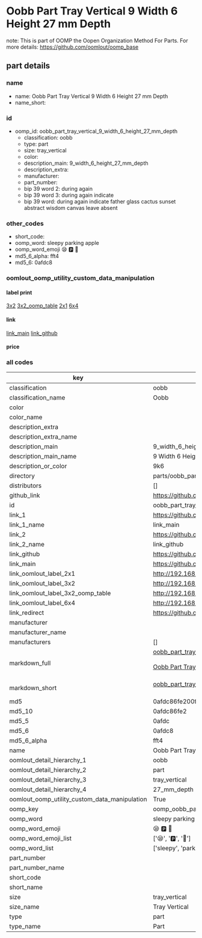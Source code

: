 # Oobb Part Tray Vertical 9 Width 6 Height 27 mm Depth  

note: This is part of OOMP the Oopen Organization Method For Parts. For more details: https://github.com/oomlout/oomp_base

##  part details
  







### name
* name: Oobb Part Tray Vertical 9 Width 6 Height 27 mm Depth
* name_short: 
### id
* oomp_id: oobb_part_tray_vertical_9_width_6_height_27_mm_depth
  * classification: oobb
  * type: part
  * size: tray_vertical
  * color: 
  * description_main: 9_width_6_height_27_mm_depth
  * description_extra: 
  * manufacturer: 
  * part_number: 
  * bip 39 word 2: during again
  * bip 39 word 3: during again indicate
  * bip 39 word: during again indicate father glass cactus sunset abstract wisdom canvas leave absent

### other_codes
* short_code: 
* oomp_word: sleepy parking apple
* oomp_word_emoji :sleepy: :parking: :apple:
* md5_6_alpha: fft4
* md5_6: 0afdc8






### oomlout_oomp_utility_custom_data_manipulation
#### label print
[3x2](http://192.168.1.245:1112/?label=oomp%20fft4)
[3x2_oomp_table](http://192.168.1.108:1112/?label=oomp%20fft4)
[2x1](http://192.168.1.242:1112/?label=oomp%20fft4)
[6x4](http://192.168.1.55:1112/?label=oomp%20fft4)    

#### link

[link_main](https://github.com/oomlout/oomlout_oomp_version_1_messy/tree/main/parts/oobb_part_tray_vertical_9_width_6_height_27_mm_depth) [link_github](https://github.com/oomlout/oomlout_oomp_version_1_messy/tree/main/parts/oobb_part_tray_vertical_9_width_6_height_27_mm_depth)                             

#### price







### all codes 
| key | value |  
| --- | --- |  
| classification | oobb |  
| classification_name | Oobb |  
| color |  |  
| color_name |  |  
| description_extra |  |  
| description_extra_name |  |  
| description_main | 9_width_6_height_27_mm_depth |  
| description_main_name | 9 Width 6 Height 27 mm Depth |  
| description_or_color | 9k6 |  
| directory | parts/oobb_part_tray_vertical_9_width_6_height_27_mm_depth |  
| distributors | [] |  
| github_link | https://github.com/oomlout/oomlout_oomp_part_src/tree/main/parts/oobb_part_tray_vertical_9_width_6_height_27_mm_depth |  
| id | oobb_part_tray_vertical_9_width_6_height_27_mm_depth |  
| link_1 | https://github.com/oomlout/oomlout_oomp_version_1_messy/tree/main/parts/oobb_part_tray_vertical_9_width_6_height_27_mm_depth |  
| link_1_name | link_main |  
| link_2 | https://github.com/oomlout/oomlout_oomp_version_1_messy/tree/main/parts/oobb_part_tray_vertical_9_width_6_height_27_mm_depth |  
| link_2_name | link_github |  
| link_github | https://github.com/oomlout/oomlout_oomp_version_1_messy/tree/main/parts/oobb_part_tray_vertical_9_width_6_height_27_mm_depth |  
| link_main | https://github.com/oomlout/oomlout_oomp_version_1_messy/tree/main/parts/oobb_part_tray_vertical_9_width_6_height_27_mm_depth |  
| link_oomlout_label_2x1 | http://192.168.1.242:1112/?label=oomp%20fft4 |  
| link_oomlout_label_3x2 | http://192.168.1.245:1112/?label=oomp%20fft4 |  
| link_oomlout_label_3x2_oomp_table | http://192.168.1.108:1112/?label=oomp%20fft4 |  
| link_oomlout_label_6x4 | http://192.168.1.55:1112/?label=oomp%20fft4 |  
| link_redirect | https://github.com/oomlout/oomlout_oomp_version_1_messy/tree/main/parts/oobb_part_tray_vertical_9_width_6_height_27_mm_depth |  
| manufacturer |  |  
| manufacturer_name |  |  
| manufacturers | [] |  
| markdown_full | [oobb_part_tray_vertical_9_width_6_height_27_mm_depth](none)<br>[](none)<br>[Oobb Part Tray Vertical 9 Width 6 Height 27 Mm Depth](none)<br><br> |  
| markdown_short | [oobb_part_tray_vertical_9_width_6_height_27_mm_depth](none)<br><br> |  
| md5 | 0afdc86fe200fb308031753ae5c12a21 |  
| md5_10 | 0afdc86fe2 |  
| md5_5 | 0afdc |  
| md5_6 | 0afdc8 |  
| md5_6_alpha | fft4 |  
| name | Oobb Part Tray Vertical 9 Width 6 Height 27 mm Depth |  
| oomlout_detail_hierarchy_1 | oobb |  
| oomlout_detail_hierarchy_2 | part |  
| oomlout_detail_hierarchy_3 | tray_vertical |  
| oomlout_detail_hierarchy_4 | 27_mm_depth |  
| oomlout_oomp_utility_custom_data_manipulation | True |  
| oomp_key | oomp_oobb_part_tray_vertical_9_width_6_height_27_mm_depth |  
| oomp_word | sleepy parking apple |  
| oomp_word_emoji | :sleepy: :parking: :apple: |  
| oomp_word_emoji_list | [':sleepy:', ':parking:', ':apple:'] |  
| oomp_word_list | ['sleepy', 'parking', 'apple'] |  
| part_number |  |  
| part_number_name |  |  
| short_code |  |  
| short_name |  |  
| size | tray_vertical |  
| size_name | Tray Vertical |  
| type | part |  
| type_name | Part |  

